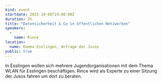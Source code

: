 ```yaml
---
kind: event
startdate: 2015-10-06T19:00:00Z
duration: 2h
title: "Datensicherheit & Co in öffentlichen Netzwerken"
speakers:
  -
    name: Rince
location:
  name: Komma Esslingen, Anfrage der Jusos
public: true
---
```

In Esslingen wollen sich mehrere Jugendorganisationen mit dem Thema WLAN für Esslingen beschäftigen.
Rince wird als Experte zu einer Sitzung der Jusos fahren um dort zu beraten.
